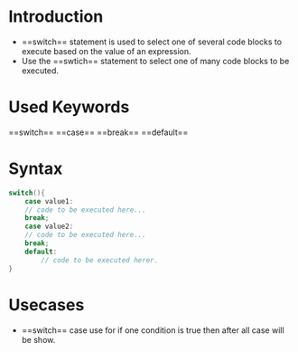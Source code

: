 # Introduction
- ==switch== statement is used to select one of several code blocks to execute based on the value of an expression.
- Use the ==swtich== statement to select one of many code blocks to be executed.

# Used Keywords
==switch== ==case== ==break==  ==default== 
# Syntax
```c++
switch(){
	case value1:
	// code to be executed here...
	break;
	case value2:
	// code to be executed here...
	break;
	default:
		// code to be executed herer.
}
```

# Usecases
- ==switch== case use for if one condition is true then after all case will be   show.
